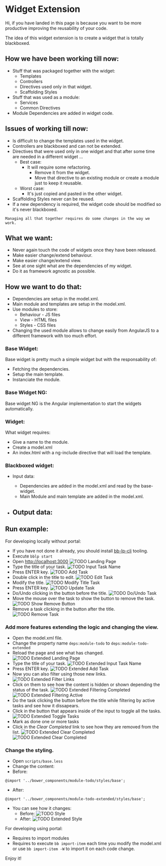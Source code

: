 # Widget Extension

Hi, if you have landed in this page is because you want to be more productive improving the reusability of your code.

The idea of this widget extension is to create a widget that is totally blackboxed.

## How we have been working till now:
- Stuff that was packaged together with the widget:
	- Templates
	- Controllers
	- Directives used only in that widget.
	- Scaffolding Styles
- Stuff that was used as a module:
	- Services
	- Common Directives
- Module Dependencies are added in widget code.


## Issues of working till now:
- Is difficult to change the templates used in the widget.
- Controllers are blackboxed and can not be extended.
- Directives that were used only in one widget and that after some time are needed in a different widget ...
	- Best case:
		- It will require some refactoring.
			- Remove it from the widget.
			- Move that directive to an existing module or create a module just to keep it reusable.
	- Worst case:
		- It's just copied and pasted in the other widget.
- Scaffolding Styles never can be reused.
- If a new dependency is required, the widget code should be modified so it's never blackboxed.

```
Managing all that together requires do some changes in the way we work.
```

## What we want:
- Never again touch the code of widgets once they have been released.
- Make easier change/extend behaviour.
- Make easier change/extend view.
- See at one sight what are the dependencies of my widget.
- Do it as framework agnostic as possible.

## How we want to do that:
- Dependencies are setup in the model.xml.
- Main module and templates are setup in the model.xml.
- Use modules to store:
	- Behaviour - JS files
	- View - HTML files
	- Styles - CSS files
- Changing the used module allows to change easily from AngularJS to a different framework with too much effort.
	
### Base Widget:
Base widget is pretty much a simple widget but with the responsability of:

- Fetching the dependencies.
- Setup the main template.
- Instanciate the module.

### Base Widget NG:
Base widget NG is the Angular implementation to start the widgets automatically.

### Widget:
What widget requires:

- Give a name to the module.
- Create a model.xml 
- An index.html with a ng-include directive that will load the template.

### Blackboxed widget:
- Input data:
	- Dependencies are added in the model.xml and read by the base-widget.
	- Main Module and main template are added in the model.xml.
	
- Output data:
	- 
	
## Run example:

For developing locally without portal:

- If you have not done it already, you should install [bb-lp-cli](https://github.com/Backbase/bb-lp-cli) tooling.
- Execute ``bblp start``
- Open [http://localhost:3000](http://localhost:3000)
![TODO Landing Page](./documentation/todo-landing.png)
- Type the title of your task.
![TODO Input Task Name](./documentation/todo-input-task-name.png)
- Press ENTER key.
![TODO Add Task](./documentation/todo-add-task.png)
- Double click in the title to edit.
![TODO Edit Task](./documentation/todo-edit-task-0.png)
- Modify the title.
![TODO Modify Title Task](./documentation/todo-edit-task-1.png)
- Press ENTER key.
![TODO Update Task](./documentation/todo-edit-task-2.png)
- Do/Undo clicking in the button before the title.
![TODO Do/Undo Task](./documentation/todo-do-undo-task.png)
- Move the mouse over the task to show the button to remove the task.
![TODO Show Remove Button](./documentation/todo-remove-task-0.png)
- Remove a task clicking in the button after the title.
![TODO Remove Task](./documentation/todo-remove-task-1.png)

### Add more features extending the logic and changing the view.
- Open the model.xml file.
- Change the property name ```deps:module-todo``` to ```deps:module-todo-extended```
- Reload the page and see what has changed.
![TODO Extended Landing Page](./documentation/todo-extended-landing.png)
- Type the title of your task.
![TODO Extended Input Task Name](./documentation/todo-extended-input-task-name.png)
- Press ENTER key.
![TODO Extended Add Task](./documentation/todo-extended-add-task.png)
- Now you can also filter using those new links.
![TODO Extended Filter Links](./documentation/todo-extended-filtering-feature.png)
- Click on them to see how the content is hidden or shown depending the status of the task.
![TODO Extended Filtering Completed](./documentation/todo-extended-filtering-completed-tasks.png)
![TODO Extended Filtering Active](./documentation/todo-extended-filtering-active-tasks.png)
- Do the task clicking the button before the title while filtering by active tasks and see how it dissapears.
- Click in the button that appears inside of the input to toggle all the tasks.
![TODO Extended Toggle Tasks](./documentation/todo-extended-mark-all.png)
- Mark as done one or more tasks 
- Click in the *Clear Completed* link to see how they are removed from the list.
![TODO Extended Clear Completed](./documentation/todo-extended-clear-completed-0.png)
![TODO Extended Clear Completed](./documentation/todo-extended-clear-completed-1.png)


### Change the styling.
- Open ```scripts/base.less```
- Change the content:
 - Before:
 ```
 @import '../bower_components/module-todo/styles/base';
 ```
 - After:
 ```
 @import '../bower_components/module-todo-extended/styles/base';
 ```
- You can see how it changes:
  - Before:
  ![TODO Style](./documentation/todo-style.png)
  - After:
  ![TODO Extended Style](./documentation/todo-extended-style.png)


For developing using portal:

- Requires to import modules
- Requires to execute ```bb import-item``` each time you modify the model.xml or use ```bb import-item -W``` to import it on each code change.


Enjoy it!
